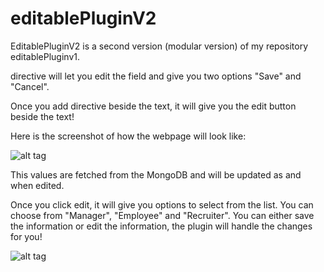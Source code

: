 # editablePluginV2
EditablePluginV2 is a second version (modular version) of my repository editablePluginv1.

<edit-me> directive will let you edit the field and give you two options "Save" and "Cancel".

Once you add <edit-me> directive beside the text, it will give you the edit button beside the text!

Here is the screenshot of how the webpage will look like:

![alt tag](https://cdn.filestackcontent.com/zxrGFccQSGKXVuL9F974 "Edit Plugin")

This values are fetched from the MongoDB and will be updated as and when edited.



Once you click edit, it will give you options to select from the list. You can choose from "Manager", "Employee" and "Recruiter".
You can either save the information or edit the information, the plugin will handle the changes for you!

![alt tag](https://cdn.filestackcontent.com/vpX2JBPRUWc0fAm1wIbd "Save or Cancel")


